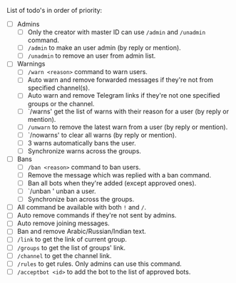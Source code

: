 List of todo's in order of priority:

- [ ] Admins
  - [ ] Only the creator with master ID can use `/admin` and `/unadmin` command.
  - [ ] `/admin` to make an user admin (by reply or mention).
  - [ ] `/unadmin` to remove an user from admin list.
- [ ] Warnings
  - [ ] `/warn <reason>` command to warn users.
  - [ ] Auto warn and remove forwarded messages if they're not from specified channel(s).
  - [ ] Auto warn and remove Telegram links if they're not one specified groups or the channel.
  - [ ] `/warns' get the list of warns with their reason for a user (by reply or mention).
  - [ ] `/unwarn` to remove the latest warn from a user (by reply or mention).
  - [ ] `/nowarns' to clear all warns (by reply or mention).
  - [ ] 3 warns automatically bans the user.
  - [ ] Synchronize warns across the groups.
- [ ] Bans
  - [ ] `/ban <reason>` command to ban users.
  - [ ] Remove the message which was replied with a ban command.
  - [ ] Ban all bots when they're added (except approved ones).
  - [ ] `/unban <id>' unban a user.
  - [ ] Synchronize ban across the groups.
- [ ] All command be available with both `!` and `/`.
- [ ] Auto remove commands if they're not sent by admins.
- [ ] Auto remove joining messages.
- [ ] Ban and remove Arabic/Russian/Indian text.
- [ ] `/link` to get the link of current group.
- [ ] `/groups` to get the list of groups' link.
- [ ] `/channel` to get the channel link.
- [ ] `/rules` to get rules. Only admins can use this command.
- [ ] `/acceptbot <id>` to add the bot to the list of approved bots.
